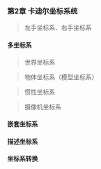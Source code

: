 ### 第2章 卡迪尔坐标系统
> 左手坐标系、右手坐标系
#### 多坐标系
> 世界坐标系

> 物体坐标系（模型坐标系）

> 惯性坐标系

> 摄像机坐标系
#### 嵌套坐标系
#### 描述坐标系
#### 坐标系转换
